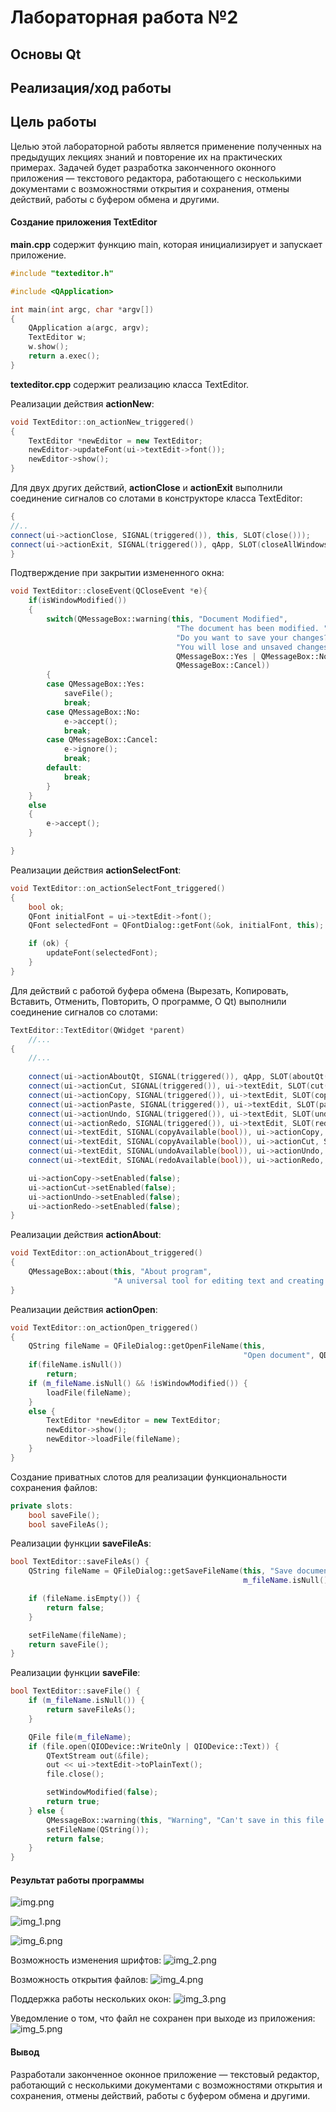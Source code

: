 # Лабораторная работа №2 #

## Основы Qt ##

## Реализация/ход работы ##

## Цель работы ##

Целью этой лабораторной работы является применение полученных на предыдущих лекциях знаний и повторение их на практических примерах. Задачей будет разработка законченного оконного приложения — текстового редактора, работающего с несколькими документами с возможностями открытия и сохранения, отмены действий, работы с буфером обмена и другими.

#### Создание приложения TextEditor ####

**main.cpp** содержит функцию main, которая инициализирует и запускает приложение.

```c++
#include "texteditor.h"

#include <QApplication>

int main(int argc, char *argv[])
{
    QApplication a(argc, argv);
    TextEditor w;
    w.show();
    return a.exec();
}
```

**texteditor.cpp** содержит реализацию класса TextEditor.

Реализации действия **actionNew**:

```c++
void TextEditor::on_actionNew_triggered()
{
    TextEditor *newEditor = new TextEditor;
    newEditor->updateFont(ui->textEdit->font());
    newEditor->show();
}
```

Для двух других действий, **actionClose** и **actionExit** выполнили соединение сигналов со слотами в конструкторе класса TextEditor:

```c++
{
//..
connect(ui->actionClose, SIGNAL(triggered()), this, SLOT(close()));
connect(ui->actionExit, SIGNAL(triggered()), qApp, SLOT(closeAllWindows()));
}
```
Подтверждение при закрытии измененного окна:

```c++
void TextEditor::closeEvent(QCloseEvent *e){
    if(isWindowModified())
    {
        switch(QMessageBox::warning(this, "Document Modified",
                                     "The document has been modified. "
                                     "Do you want to save your changes?\n"
                                     "You will lose and unsaved changes.",
                                     QMessageBox::Yes | QMessageBox::No | QMessageBox::Cancel,
                                     QMessageBox::Cancel))
        {
        case QMessageBox::Yes:
            saveFile();
            break;
        case QMessageBox::No:
            e->accept();
            break;
        case QMessageBox::Cancel:
            e->ignore();
            break;
        default:
            break;
        }
    }
    else
    {
        e->accept();
    }

}
```

Реализации действия **actionSelectFont**:

```c++
void TextEditor::on_actionSelectFont_triggered()
{
    bool ok;
    QFont initialFont = ui->textEdit->font();
    QFont selectedFont = QFontDialog::getFont(&ok, initialFont, this);

    if (ok) {
        updateFont(selectedFont);
    }
}
```

Для действий с работой буфера обмена (Вырезать, Копировать, Вставить, Отменить, Повторить, О программе, О Qt) выполнили соединение сигналов со слотами:

```c++
TextEditor::TextEditor(QWidget *parent)
    //...
{
    //...
    
    connect(ui->actionAboutQt, SIGNAL(triggered()), qApp, SLOT(aboutQt()));
    connect(ui->actionCut, SIGNAL(triggered()), ui->textEdit, SLOT(cut()));
    connect(ui->actionCopy, SIGNAL(triggered()), ui->textEdit, SLOT(copy()));
    connect(ui->actionPaste, SIGNAL(triggered()), ui->textEdit, SLOT(paste()));
    connect(ui->actionUndo, SIGNAL(triggered()), ui->textEdit, SLOT(undo()));
    connect(ui->actionRedo, SIGNAL(triggered()), ui->textEdit, SLOT(redo()));
    connect(ui->textEdit, SIGNAL(copyAvailable(bool)), ui->actionCopy, SLOT(setEnabled(bool)));
    connect(ui->textEdit, SIGNAL(copyAvailable(bool)), ui->actionCut, SLOT(setEnabled(bool)));
    connect(ui->textEdit, SIGNAL(undoAvailable(bool)), ui->actionUndo, SLOT(setEnabled(bool)));
    connect(ui->textEdit, SIGNAL(redoAvailable(bool)), ui->actionRedo, SLOT(setEnabled(bool)));

    ui->actionCopy->setEnabled(false);
    ui->actionCut->setEnabled(false);
    ui->actionUndo->setEnabled(false);
    ui->actionRedo->setEnabled(false);
}
```
Реализации действия **actionAbout**:

```c++
void TextEditor::on_actionAbout_triggered()
{
    QMessageBox::about(this, "About program",
                       "A universal tool for editing text and creating documents. It can work with several documents and has the ability to open and save, cancel actions, work with the clipboard and others.");
}
```
Реализации действия **actionOpen**:

```c++
void TextEditor::on_actionOpen_triggered()
{
    QString fileName = QFileDialog::getOpenFileName(this,
                                                    "Open document", QDir::currentPath(), "Text documents (*.txt)");
    if(fileName.isNull())
        return;
    if (m_fileName.isNull() && !isWindowModified()) {
        loadFile(fileName);
    }
    else {
        TextEditor *newEditor = new TextEditor;
        newEditor->show();
        newEditor->loadFile(fileName);
    }
}
```

Создание приватных слотов для реализации функциональности сохранения файлов:

```c++
private slots:
    bool saveFile();
    bool saveFileAs();
```

Реализации функции **saveFileAs**:

```c++
bool TextEditor::saveFileAs() {
    QString fileName = QFileDialog::getSaveFileName(this, "Save document",
                                                    m_fileName.isNull() ? QDir::currentPath() : m_fileName, "Text documents (*.txt)");

    if (fileName.isEmpty()) {
        return false;
    }

    setFileName(fileName);
    return saveFile();
}
```

Реализации функции **saveFile**:

```c++
bool TextEditor::saveFile() {
    if (m_fileName.isNull()) {
        return saveFileAs();
    }

    QFile file(m_fileName);
    if (file.open(QIODevice::WriteOnly | QIODevice::Text)) {
        QTextStream out(&file);
        out << ui->textEdit->toPlainText();
        file.close();

        setWindowModified(false);
        return true;
    } else {
        QMessageBox::warning(this, "Warning", "Can't save in this file.");
        setFileName(QString());
        return false;
    }
}
```

#### Результат работы программы ####

![img.png](images/img.png)

![img_1.png](images/img_1.png)

![img_6.png](images/img_6.png)

Возможность изменения шрифтов:
![img_2.png](images/img_2.png)

Возможность открытия файлов:
![img_4.png](images/img_4.png)

Поддержка работы нескольких окон:
![img_3.png](images/img_3.png)

Уведомление о том, что файл не сохранен при выходе из приложения:
![img_5.png](images/img_5.png)

#### Вывод ####
Разработали законченное оконное приложение — текстовый редактор, работающий с несколькими документами с возможностями открытия и сохранения, отмены действий, работы с буфером обмена и другими.